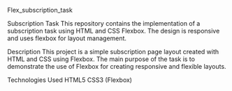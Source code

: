 Flex_subscription_task

Subscription Task
This repository contains the implementation of a subscription task using HTML and CSS Flexbox. The design is responsive and uses flexbox for layout management.

Description
This project is a simple subscription page layout created with HTML and CSS using Flexbox. The main purpose of the task is to demonstrate the use of Flexbox for creating responsive and flexible layouts.

Technologies Used
HTML5
CSS3 (Flexbox)
